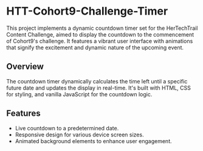 # HTT-Cohort9-Challenge-Timer

This project implements a dynamic countdown timer set for the HerTechTrail Content Challenge, aimed to display the countdown to the commencement of Cohort9's challenge. It features a vibrant user interface with animations that signify the excitement and dynamic nature of the upcoming event.

## Overview

The countdown timer dynamically calculates the time left until a specific future date and updates the display in real-time. It's built with HTML, CSS for styling, and vanilla JavaScript for the countdown logic.

## Features

- Live countdown to a predetermined date.
- Responsive design for various device screen sizes.
- Animated background elements to enhance user engagement.
